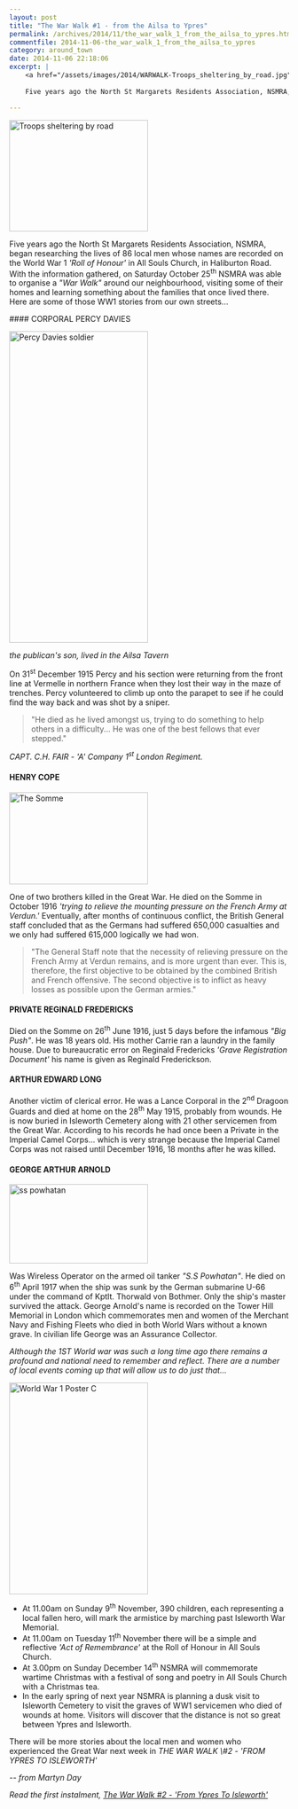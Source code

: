 ```yaml
---
layout: post
title: "The War Walk #1 - from the Ailsa to Ypres"
permalink: /archives/2014/11/the_war_walk_1_from_the_ailsa_to_ypres.html
commentfile: 2014-11-06-the_war_walk_1_from_the_ailsa_to_ypres
category: around_town
date: 2014-11-06 22:18:06
excerpt: |
    <a href="/assets/images/2014/WARWALK-Troops_sheltering_by_road.jpg" title="See larger version of - Troops sheltering by road"><img src="/assets/images/2014/WARWALK-Troops_sheltering_by_road_thumb.jpg" width="150" height="121" alt="Troops sheltering by road" class="photo right" /></a>
    
    Five years ago the North St Margarets Residents Association, NSMRA, began researching the lives of 86 local men whose names are recorded on the World War 1 <em>'Roll of Honour'</em> in All Souls Church, in Haliburton Road.  With the information gathered, on Saturday October 25<sup>th</sup> NSMRA was able to organise a <em>"War Walk"</em> around our neighbourhood, visiting some of their homes and learning something about the families that once lived there. Here are some of those WW1 stories from our own streets...

---
```


<div markdown="1" class="box">
<a href="/assets/images/2014/WARWALK-Troops_sheltering_by_road.jpg" title="See larger version of - Troops sheltering by road"><img src="/assets/images/2014/WARWALK-Troops_sheltering_by_road_thumb.jpg" width="250" height="201" alt="Troops sheltering by road" class="photo right" /></a>

Five years ago the North St Margarets Residents Association, NSMRA, began researching the lives of 86 local men whose names are recorded on the World War 1 <em>'Roll of Honour'</em> in All Souls Church, in Haliburton Road. With the information gathered, on Saturday October 25<sup>th</sup> NSMRA was able to organise a <em>"War Walk"</em> around our neighbourhood, visiting some of their homes and learning something about the families that once lived there. Here are some of those WW1 stories from our own streets...

</div>
#### CORPORAL PERCY DAVIES

<a href="/assets/images/2014/WARWALK-Percy_Davies_-_soldier.jpg" title="See larger version of - Percy Davies   soldier"><img src="/assets/images/2014/WARWALK-Percy_Davies_-_soldier_thumb.jpg" width="250" height="562" alt="Percy Davies   soldier" class="photo right" /></a>

*the publican's son, lived in the Ailsa Tavern*

On 31<sup>st</sup> December 1915 Percy and his section were returning from the front line at Vermelle in northern France when they lost their way in the maze of trenches. Percy volunteered to climb up onto the parapet to see if he could find the way back and was shot by a sniper.

> "He died as he lived amongst us, trying to do something to help others in a difficulty... He was one of the best fellows that ever stepped."

<cite>CAPT. C.H. FAIR - 'A' Company 1<sup>st</sup> London Regiment.</cite>

#### HENRY COPE

<a href="/assets/images/2014/WARWALK-The_Somme.jpg" title="See larger version of - The Somme"><img src="/assets/images/2014/WARWALK-The_Somme_thumb.jpg" width="250" height="166" alt="The Somme" class="photo right" /></a>

One of two brothers killed in the Great War. He died on the Somme in October 1916 <em>'trying to relieve the mounting pressure on the French Army at Verdun.'</em> Eventually, after months of continuous conflict, the British General staff concluded that as the Germans had suffered 650,000 casualties and we only had suffered 615,000 logically we had won.

> "The General Staff note that the necessity of relieving pressure on the French Army at Verdun remains, and is more urgent than ever. This is, therefore, the first objective to be obtained by the combined British and French offensive. The second objective is to inflict as heavy losses as possible upon the German armies."

#### PRIVATE REGINALD FREDERICKS

Died on the Somme on 26<sup>th</sup> June 1916, just 5 days before the infamous <em>"Big Push"</em>. He was 18 years old. His mother Carrie ran a laundry in the family house. Due to bureaucratic error on Reginald Fredericks <em>'Grave Registration Document'</em> his name is given as Reginald Frederickson.

#### ARTHUR EDWARD LONG

Another victim of clerical error. He was a Lance Corporal in the 2<sup>nd</sup> Dragoon Guards and died at home on the 28<sup>th</sup> May 1915, probably from wounds. He is now buried in Isleworth Cemetery along with 21 other servicemen from the Great War. According to his records he had once been a Private in the Imperial Camel Corps... which is very strange because the Imperial Camel Corps was not raised until December 1916, 18 months after he was killed.

#### GEORGE ARTHUR ARNOLD

<a href="/assets/images/2014/WARWALK-ss_powhatan.jpg" title="See larger version of - ss powhatan"><img src="/assets/images/2014/WARWALK-ss_powhatan_thumb.jpg" width="250" height="143" alt="ss powhatan" class="photo right" /></a>

Was Wireless Operator on the armed oil tanker <em>"S.S Powhatan"</em>. He died on 6<sup>th</sup> April 1917 when the ship was sunk by the German submarine U-66 under the command of Kptlt. Thorwald von Bothmer. Only the ship's master survived the attack. George Arnold's name is recorded on the Tower Hill Memorial in London which commemorates men and women of the Merchant Navy and Fishing Fleets who died in both World Wars without a known grave. In civilian life George was an Assurance Collector.

<em>Although the 1ST World war was such a long time ago there remains a profound and national need to remember and reflect. There are a number of local events coming up that will allow us to do just that...</em>

<div markdown="1" class="box">
<a href="/assets/images/2014/WARWALK-World_War_1_Poster_C.jpg" title="See larger version of - World War 1 Poster C"><img src="/assets/images/2014/WARWALK-World_War_1_Poster_C_thumb.jpg" width="250" height="382" alt="World War 1 Poster C" class="photo right" /></a>

-   At 11.00am on Sunday 9<sup>th</sup> November, 390 children, each representing a local fallen hero, will mark the armistice by marching past Isleworth War Memorial.
-   At 11.00am on Tuesday 11<sup>th</sup> November there will be a simple and reflective <em>'Act of Remembrance'</em> at the Roll of Honour in All Souls Church.
-   At 3.00pm on Sunday December 14<sup>th</sup> NSMRA will commemorate wartime Christmas with a festival of song and poetry in All Souls Church with a Christmas tea.
-   In the early spring of next year NSMRA is planning a dusk visit to Isleworth Cemetery to visit the graves of WW1 servicemen who died of wounds at home. Visitors will discover that the distance is not so great between Ypres and Isleworth.

</div>
There will be more stories about the local men and women who experienced the Great War next week in <em>THE WAR WALK \#2 - 'FROM YPRES TO ISLEWORTH'</em>

<cite>-- from Martyn Day</cite>

<em>Read the first instalment, [The War Walk \#2 - 'From Ypres To Isleworth'](https://stmargarets.london/archives/2014/11/the_war_walk_2_from_ypres_to_isleworth.html</em>)

